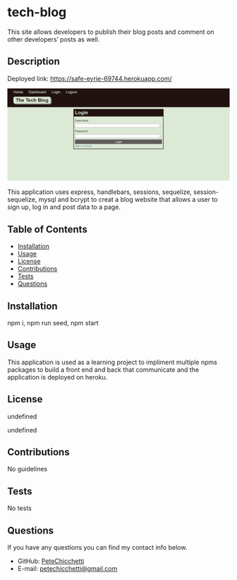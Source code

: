 # tech-blog

This site allows developers to publish their blog posts and comment on other developers’ posts as well.

## Description

Deployed link: https://safe-eyrie-69744.herokuapp.com/

![image of tech blog login screen](./assets/images/tech-blog-login.png)

This application uses express, handlebars, sessions, sequelize, session-sequelize, mysql and bcrypt to creat a blog website that allows a user to sign up, log in and post data to a page.
          
## Table of Contents

* [Installation](#installation)
* [Usage](#usage)
* [License](#license)
* [Contributions](#contributions)
* [Tests](#tests)
* [Questions](#questions)
          
## Installation

npm i, npm run seed, npm start
          
## Usage

This application is used as a learning project to impliment multiple npms packages to build a front end and back that communicate and the application is deployed on heroku.
          
## License

  
undefined
  
undefined 
    
          
## Contributions

No guidelines
          
## Tests

No tests
          
## Questions
If you have any questions you can find my contact info below.
* GitHub: [PeteChicchetti](https://github.com/PeteChicchetti)
* E-mail: petechicchetti@gmail.com